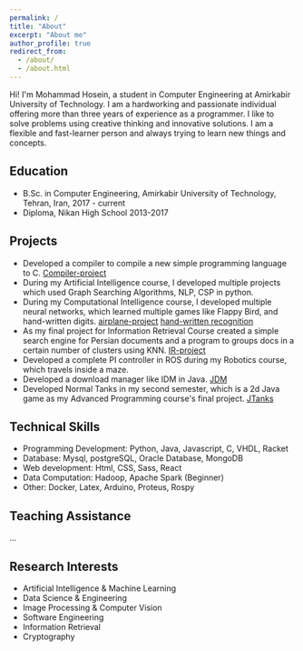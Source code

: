 ```yaml
---
permalink: /
title: "About"
excerpt: "About me"
author_profile: true
redirect_from: 
  - /about/
  - /about.html
---
```


Hi! I'm Mohammad Hosein, a student in Computer Engineering at Amirkabir University of Technology. I am a hardworking and passionate individual offering more than three years of experience as a programmer. I like to solve problems using creative thinking and innovative solutions. I am a flexible and fast-learner person and always trying to learn new things and concepts.



Education
------
* B.Sc. in Computer Engineering, Amirkabir University of Technology, Tehran, Iran, 2017 - current
* Diploma, Nikan High School 2013-2017


Projects
------
* Developed a compiler to compile a new simple programming language to C. [Compiler-project](https://github.com/mhstk/Compiler_Project)
* During my Artificial Intelligence course, I developed multiple projects which used Graph Searching Algorithms, NLP, CSP in python.
* During my Computational Intelligence course, I developed multiple neural networks, which learned multiple games like Flappy Bird, and hand-written digits. [airplane-project](./#) [hand-written recognition](./#)
* As my final project for Information Retrieval Course created a simple search engine for Persian documents and a program to groups docs in a certain number of clusters using KNN. [IR-project](https://github.com/mhstk/Information_Retrieval_project)
* Developed a complete PI controller in ROS during my Robotics course, which travels inside a maze.
* Developed a download manager like IDM in Java. [JDM](https://github.com/mhstk/JavaDownloadManager)
* Developed Normal Tanks in my second semester, which is a 2d Java game as my Advanced Programming course's final project. [JTanks](https://github.com/mhstk/NormalTank)


Technical Skills
------
* Programming Development: Python, Java, Javascript, C, VHDL, Racket
* Database: Mysql, postgreSQL, Oracle Database, MongoDB
* Web development: Html, CSS, Sass, React
* Data Computation: Hadoop, Apache Spark (Beginner)
* Other: Docker, Latex, Arduino, Proteus, Rospy


Teaching Assistance
------
...


Research Interests
------
* Artificial Intelligence & Machine Learning
* Data Science & Engineering
* Image Processing & Computer Vision
* Software Engineering
* Information Retrieval
* Cryptography

